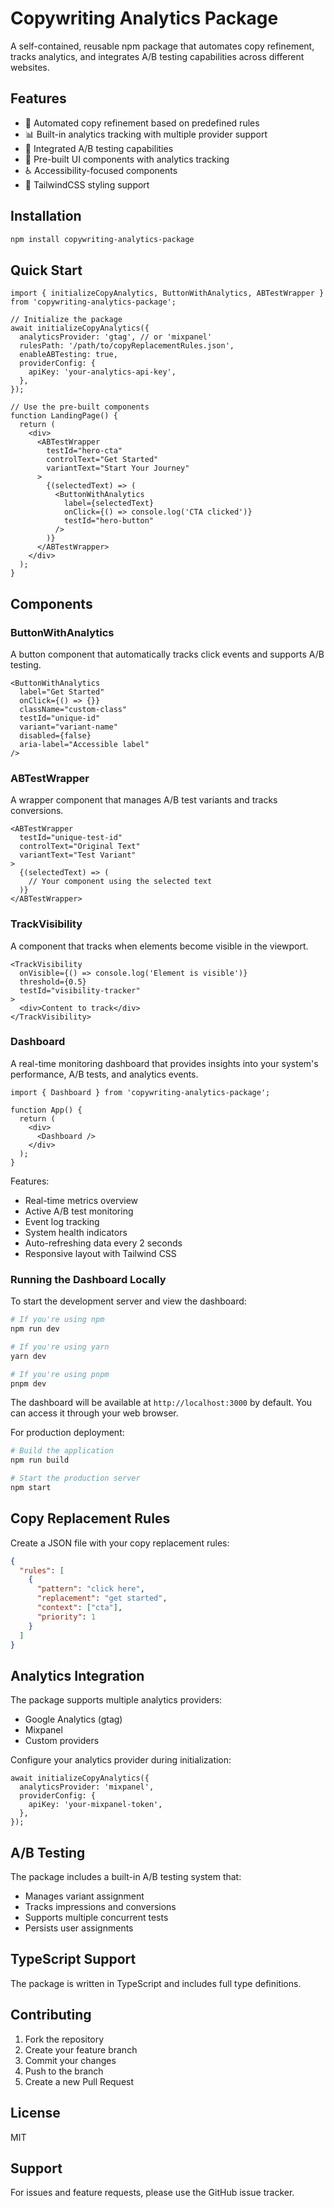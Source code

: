 # Copywriting Analytics Package

A self-contained, reusable npm package that automates copy refinement, tracks analytics, and integrates A/B testing capabilities across different websites.

## Features

- 🔄 Automated copy refinement based on predefined rules
- 📊 Built-in analytics tracking with multiple provider support
- 🔬 Integrated A/B testing capabilities
- 🎯 Pre-built UI components with analytics tracking
- ♿ Accessibility-focused components
- 🎨 TailwindCSS styling support

## Installation

```bash
npm install copywriting-analytics-package
```

## Quick Start

```tsx
import { initializeCopyAnalytics, ButtonWithAnalytics, ABTestWrapper } from 'copywriting-analytics-package';

// Initialize the package
await initializeCopyAnalytics({
  analyticsProvider: 'gtag', // or 'mixpanel'
  rulesPath: '/path/to/copyReplacementRules.json',
  enableABTesting: true,
  providerConfig: {
    apiKey: 'your-analytics-api-key',
  },
});

// Use the pre-built components
function LandingPage() {
  return (
    <div>
      <ABTestWrapper
        testId="hero-cta"
        controlText="Get Started"
        variantText="Start Your Journey"
      >
        {(selectedText) => (
          <ButtonWithAnalytics
            label={selectedText}
            onClick={() => console.log('CTA clicked')}
            testId="hero-button"
          />
        )}
      </ABTestWrapper>
    </div>
  );
}
```

## Components

### ButtonWithAnalytics

A button component that automatically tracks click events and supports A/B testing.

```tsx
<ButtonWithAnalytics
  label="Get Started"
  onClick={() => {}}
  className="custom-class"
  testId="unique-id"
  variant="variant-name"
  disabled={false}
  aria-label="Accessible label"
/>
```

### ABTestWrapper

A wrapper component that manages A/B test variants and tracks conversions.

```tsx
<ABTestWrapper
  testId="unique-test-id"
  controlText="Original Text"
  variantText="Test Variant"
>
  {(selectedText) => (
    // Your component using the selected text
  )}
</ABTestWrapper>
```

### TrackVisibility

A component that tracks when elements become visible in the viewport.

```tsx
<TrackVisibility
  onVisible={() => console.log('Element is visible')}
  threshold={0.5}
  testId="visibility-tracker"
>
  <div>Content to track</div>
</TrackVisibility>
```

### Dashboard

A real-time monitoring dashboard that provides insights into your system's performance, A/B tests, and analytics events.

```tsx
import { Dashboard } from 'copywriting-analytics-package';

function App() {
  return (
    <div>
      <Dashboard />
    </div>
  );
}
```

Features:
- Real-time metrics overview
- Active A/B test monitoring
- Event log tracking
- System health indicators
- Auto-refreshing data every 2 seconds
- Responsive layout with Tailwind CSS

### Running the Dashboard Locally

To start the development server and view the dashboard:

```bash
# If you're using npm
npm run dev

# If you're using yarn
yarn dev

# If you're using pnpm
pnpm dev
```

The dashboard will be available at `http://localhost:3000` by default. You can access it through your web browser.

For production deployment:

```bash
# Build the application
npm run build

# Start the production server
npm start
```

## Copy Replacement Rules

Create a JSON file with your copy replacement rules:

```json
{
  "rules": [
    {
      "pattern": "click here",
      "replacement": "get started",
      "context": ["cta"],
      "priority": 1
    }
  ]
}
```

## Analytics Integration

The package supports multiple analytics providers:

- Google Analytics (gtag)
- Mixpanel
- Custom providers

Configure your analytics provider during initialization:

```tsx
await initializeCopyAnalytics({
  analyticsProvider: 'mixpanel',
  providerConfig: {
    apiKey: 'your-mixpanel-token',
  },
});
```

## A/B Testing

The package includes a built-in A/B testing system that:

- Manages variant assignment
- Tracks impressions and conversions
- Supports multiple concurrent tests
- Persists user assignments

## TypeScript Support

The package is written in TypeScript and includes full type definitions.

## Contributing

1. Fork the repository
2. Create your feature branch
3. Commit your changes
4. Push to the branch
5. Create a new Pull Request

## License

MIT

## Support

For issues and feature requests, please use the GitHub issue tracker.
```
